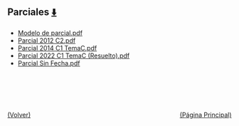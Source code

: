 
<html>
<body>
<h2>Parciales <a href="https://downgit.github.io/#/home?url=https://github.com/Apuntes-FIUBA/Apuntes-Electronica/tree/main/86 - Electrónica/8601 - Tecnica Digital/Examenes/Parciales" style="font-size:20px">  ⬇️ </a></h2>
<ul>
    <li><a href="Modelo de parcial.pdf">Modelo de parcial.pdf</a></li>
    <li><a href="Parcial 2012 C2.pdf">Parcial 2012 C2.pdf</a></li>
    <li><a href="Parcial 2014 C1 TemaC.pdf">Parcial 2014 C1 TemaC.pdf</a></li>
    <li><a href="Parcial 2022 C1 TemaC (Resuelto).pdf">Parcial 2022 C1 TemaC (Resuelto).pdf</a></li>
    <li><a href="Parcial Sin Fecha.pdf">Parcial Sin Fecha.pdf</a></li>
</ul>
</body>
</html>
















<br><br><br><br><br><a href="../" style="float: left">(Volver)</a> <a href="https://apuntes-fiuba.github.io/Apuntes-Electronica" style="float: right">(Página Principal)</a>

